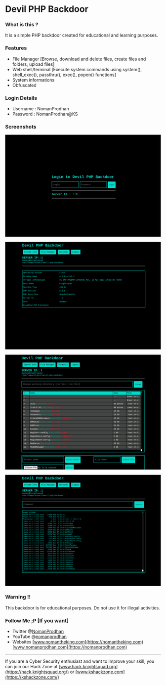 # Devil PHP Backdoor

### What is this ?
It is a simple PHP backdoor created for educational and learning purposes.

### Features
- File Manager [Browse, download and delete files, create files and folders, upload files]
- Web shell/terminal [Execute system commands using system(), shell_exec(), passthru(), exec(), popen() functions]
- System informations
- Obfuscated

### Login Details
- Username : NomanProdhan
- Password : NomanProdhan@KS

### Screenshots
![Login Screen](https://raw.githubusercontent.com/NomanProdhan/devil-php-backdoor/master/screenshots/devil_php_backdoor_login_screen.png)

![System Information](https://raw.githubusercontent.com/NomanProdhan/devil-php-backdoor/master/screenshots/devil_php_backdoor_system_info_screen.png)

![File Manager](https://raw.githubusercontent.com/NomanProdhan/devil-php-backdoor/master/screenshots/devil_php_backdoor_file_manager_screen.png)

![Terminal](https://raw.githubusercontent.com/NomanProdhan/devil-php-backdoor/master/screenshots/devil_php_backdoor_terminal_screen.png)


### Warning !!
This backdoor is for educational purposes. Do not use it for illegal activities.

### Follow Me ;P [If you want]
- Twitter @[NomanProdhan](https://twitter.com/nomanProdhan)
- YouTube @[nomanprodhan](https://www.youtube.com/c/NOMANPRODHAN)
- Websites [www.nomantheking.com](https://nomantheking.com) [www.nomanprodhan.com](https://nomanprodhan.com)

---

If you are a Cyber Security enthusiast and want to improve your skill, you can join our Hack Zone at [www.hack.knightsquad.org](https://hack.knightsquad.org/) or [www.kshackzone.com](https://kshackzone.com/)
